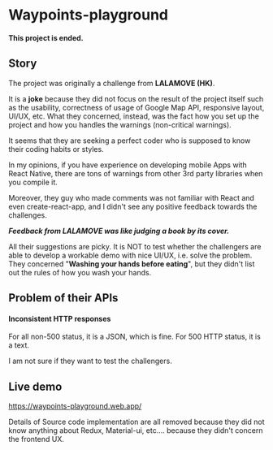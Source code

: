 # Waypoints-playground

#### This project is ended.

## Story
The project was originally a challenge from **LALAMOVE (HK)**.

It is a **joke** because they did not focus on the result of the project itself such as the usability, correctness of usage of Google Map API, responsive layout, UI/UX, etc.
What they concerned, instead, was the fact how you set up the project and how you handles the warnings (non-critical warnings).

It seems that they are seeking a perfect coder who is supposed to know their coding habits or styles.

In my opinions, if you have experience on developing mobile Apps with React Native, there are tons of warnings from other 3rd party libraries when you compile it.

Moreover, they guy who made comments was not familiar with React and even create-react-app, and I didn't see any positive feedback towards the challenges.

***Feedback from LALAMOVE was like judging a book by its cover.***

All their suggestions are picky. It is NOT to test whether the challengers are able to develop a workable demo with nice UI/UX, i.e. solve the problem. They concerned "**Washing your hands before eating**", but they didn't list out the rules of how you wash your hands.

## Problem of their APIs

#### Inconsistent HTTP responses

For all non-500 status, it is a JSON, which is fine.
For 500 HTTP status, it is a text.

I am not sure if they want to test the challengers.

## Live demo
https://waypoints-playground.web.app/

Details of Source code implementation are all removed because they did not know anything about Redux, Material-ui, etc.... because they didn't concern the frontend UX.
